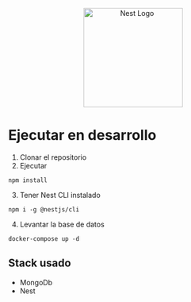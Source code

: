 <p align="center">
  <a href="http://nestjs.com/" target="blank"><img src="https://nestjs.com/img/logo-small.svg" width="200" alt="Nest Logo" /></a>
</p>


# Ejecutar en desarrollo
 1. Clonar el repositorio
 2. Ejecutar
  ```
  npm install
  ```
3. Tener Nest CLI instalado
  ```
  npm i -g @nestjs/cli   
  ```

4. Levantar la base de datos
 
  ```
  docker-compose up -d  
  ```

## Stack usado
* MongoDb
* Nest

